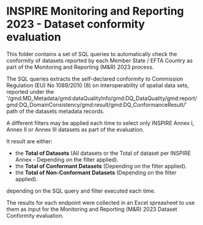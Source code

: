 # INSPIRE Monitoring and Reporting 2023 - Dataset conformity evaluation

This folder contains a set of SQL queries to automatically check the conformity of datasets reported by each Member State / EFTA Country as part of the Monitoring and Reporting (M&R) 2023 process.

The SQL queries extracts the self-declared conformity to Commission Regulation (EU) No 1089/2010 (8) on interoperability of spatial data sets, reported under the '/gmd:MD_Metadata/gmd:dataQualityInfo/gmd:DQ_DataQuality/gmd:report/gmd:DQ_DomainConsistency/gmd:result/gmd:DQ_ConformanceResult/' path of the datasets metadata records.

A different filters may be applied each time to select only INSPIRE Annex I, Annex II or Annex III datasets as part of the evaluation.

It result are either: 

* the **Total of Datasets** (All datasets or the Total of dataset per INSPIRE Annex - Depending on the filter applied).
* the **Total of Conformant Datasets** (Depending on the filter applied).
* the **Total of Non-Conformant Datasets** (Depending on the filter applied).

depending on the SQL query and filter executed each time.

The results for each endpoint were collected in an Excel spreasheet to use them as input for the Monitoring and Reporting (M&R) 2023 Dataset Conformity evaluation. 
